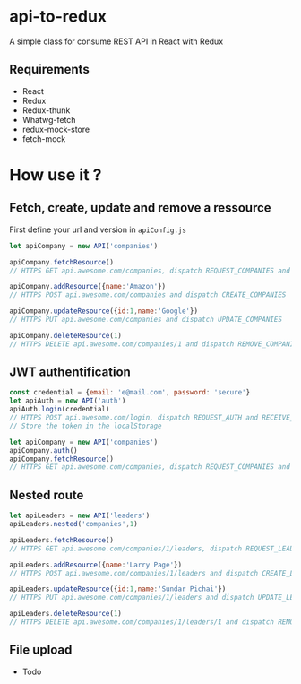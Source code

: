 # api-to-redux
A simple class for consume REST API in React with Redux

## Requirements
- React
- Redux
- Redux-thunk
- Whatwg-fetch
- redux-mock-store
- fetch-mock

# How use it ?
## Fetch, create, update and remove a ressource

First define your url and version in `apiConfig.js`

```javascript
let apiCompany = new API('companies')

apiCompany.fetchResource()
// HTTPS GET api.awesome.com/companies, dispatch REQUEST_COMPANIES and RECEIVE_COMPANIES

apiCompany.addResource({name:'Amazon'})
// HTTPS POST api.awesome.com/companies and dispatch CREATE_COMPANIES

apiCompany.updateResource({id:1,name:'Google'})
// HTTPS PUT api.awesome.com/companies and dispatch UPDATE_COMPANIES

apiCompany.deleteResource(1)
// HTTPS DELETE api.awesome.com/companies/1 and dispatch REMOVE_COMPANIES
```

## JWT authentification
```javascript
const credential = {email: 'e@mail.com', password: 'secure'}
let apiAuth = new API('auth')
apiAuth.login(credential)
// HTTPS POST api.awesome.com/login, dispatch REQUEST_AUTH and RECEIVE_AUTH
// Store the token in the localStorage

let apiCompany = new API('companies')
apiCompany.auth()
apiCompany.fetchResource()
// HTTPS GET api.awesome.com/companies, dispatch REQUEST_COMPANIES and RECEIVE_COMPANIES
```

## Nested route
```javascript
let apiLeaders = new API('leaders')
apiLeaders.nested('companies',1)

apiLeaders.fetchResource()
// HTTPS GET api.awesome.com/companies/1/leaders, dispatch REQUEST_LEADERS and RECEIVE_LEADERS

apiLeaders.addResource({name:'Larry Page'})
// HTTPS POST api.awesome.com/companies/1/leaders and dispatch CREATE_LEADERS

apiLeaders.updateResource({id:1,name:'Sundar Pichai'})
// HTTPS PUT api.awesome.com/companies/1/leaders and dispatch UPDATE_LEADERS

apiLeaders.deleteResource(1)
// HTTPS DELETE api.awesome.com/companies/1/leaders/1 and dispatch REMOVE_LEADERS
```
## File upload
- Todo
